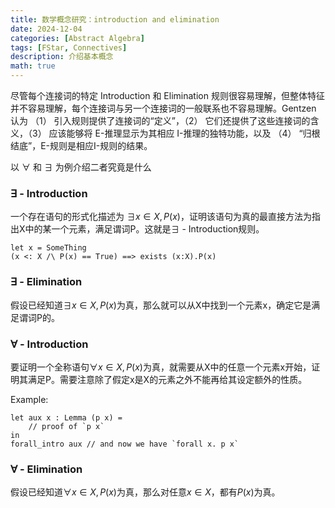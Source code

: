 ```yaml
---
title: 数学概念研究：introduction and elimination
date: 2024-12-04
categories: [Abstract Algebra]
tags: [FStar, Connectives]
description: 介绍基本概念
math: true
---
```


尽管每个连接词的特定 Introduction 和 Elimination 规则很容易理解，但整体特征并不容易理解，每个连接词与另一个连接词的一般联系也不容易理解。Gentzen 认为 （1） 引入规则提供了连接词的“定义”，（2） 它们还提供了这些连接词的含义，（3） 应该能够将 E-推理显示为其相应 I-推理的独特功能，以及 （4） “归根结底”，E-规则是相应I-规则的结果。

以 $\forall$ 和 $\exists$ 为例介绍二者究竟是什么

### $\exists$ - Introduction

一个存在语句的形式化描述为 $\exists x \in X, P(x)$，证明该语句为真的最直接方法为指出X中的某一个元素，满足谓词P。这就是$\exists$ - Introduction规则。

```
let x = SomeThing
(x <: X /\ P(x) == True) ==> exists (x:X).P(x)
```

### $\exists$ - Elimination

假设已经知道$\exists x \in X, P(x)$为真，那么就可以从X中找到一个元素x，确定它是满足谓词P的。

### $\forall$ - Introduction

要证明一个全称语句$\forall x \in X, P(x)$为真，就需要从X中的任意一个元素x开始，证明其满足P。需要注意除了假定x是X的元素之外不能再给其设定额外的性质。

Example:

```
let aux x : Lemma (p x) =
    // proof of `p x`
in
forall_intro aux // and now we have `forall x. p x`
```

### $\forall$ - Elimination

假设已经知道$\forall x \in X, P(x)$为真，那么对任意$x \in X$，都有$P(x)$为真。
